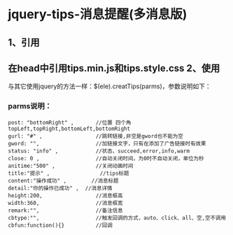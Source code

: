 jquery-tips-消息提醒(多消息版)
===================================
1、引用
----------------------------------- 
在head中引用tips.min.js和tips.style.css
2、使用
----------------------------------- 
与其它使用jquery的方法一样：$(ele).creatTips(parms)，参数说明如下：
### parms说明：<br>
    post: "bottomRight" , 		//位置 四个角  topLeft,topRight,bottomLeft,bottomRight
    gurl: "#" ,           		//跳转链接,非空是gword也不能为空
    gword: "",			   		//加链接文字，只有在添加了广告链接时有效果
    status: "info" ,    		//状态，succeed,error,info,warm
    close: 0 ,             		//自动关闭时间，为0时不自动关闭，单位为秒
    anitime:"500" ,				//关闭动画时间
    title:"提示" ,				//tips标题
    content:"操作成功" ,		//消息标题
    detail:"你的操作已成功" ,	//消息详情
    height:200,					//消息框高
    width:360,					//消息框宽
    remark:"",					//备注信息
    cbtype:"",					//触发回调的方式，auto、click、all、空,空不调用
    cbfun:function(){}			//回调
